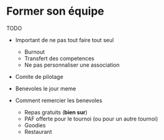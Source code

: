# Former son équipe

TODO

- Important de ne pas tout faire tout seul
    - Burnout
    - Transfert des competences
    - Ne pas personnaliser une association

- Comite de pilotage
- Benevoles le jour meme
- Comment remercier les benevoles
    - Repas gratuits (**bien sur**)
    - PAF offerte pour le tournoi (ou pour un autre tournoi)
    - Goodies
    - Restaurant

